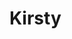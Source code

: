 <!-- generated by markdown-notes-tree -->

# Kirsty

<!-- optional markdown-notes-tree directory description starts here -->

<!-- optional markdown-notes-tree directory description ends here -->


